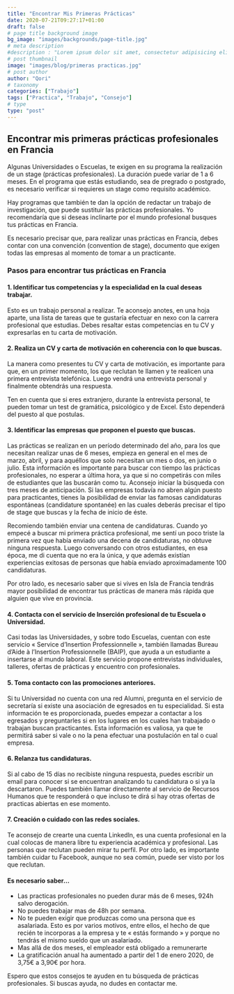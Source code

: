 ```yaml
---
title: "Encontrar Mis Primeras Prácticas"
date: 2020-07-21T09:27:17+01:00
draft: false
# page title background image
bg_image: "images/backgrounds/page-title.jpg"
# meta description
#description : "Lorem ipsum dolor sit amet, consectetur adipisicing elit, sed do eiusmod tempor incididunt ut labore. dolore magna aliqua. Ut enim ad minim veniam, quis nostrud."
# post thumbnail
image: "images/blog/primeras practicas.jpg"
# post author
author: "Qori"
# taxonomy
categories: ["Trabajo"]
tags: ["Practica", "Trabajo", "Consejo"]
# type
type: "post"
---
```


## Encontrar mis primeras prácticas profesionales en Francia

Algunas Universidades o Escuelas, te exigen en su programa la realización de un stage (prácticas profesionales). La duración puede variar de 1 a 6 meses. En el programa que estás estudiando, sea de pregrado o postgrado, es necesario verificar si requieres un stage como requisito académico.

Hay programas que también te dan la opción de redactar un trabajo de investigación, que puede sustituir las prácticas profesionales. Yo recomendaría que si deseas inclinarte por el mundo profesional busques tus prácticas en Francia.

Es necesario precisar que, para realizar unas prácticas en Francia, debes contar con una convención (convention de stage), documento que exigen todas las empresas al momento de tomar a un practicante.

### Pasos para encontrar tus prácticas en Francia

#### 1. Identificar tus competencias y la especialidad en la cual deseas trabajar.

Esto es un trabajo personal a realizar. Te aconsejo anotes, en una hoja aparte, una lista de tareas que te gustaría efectuar en nexo con la carrera profesional que estudias. Debes resaltar estas competencias en tu CV y expresarlas en tu carta de motivación.

#### 2. Realiza un CV y carta de motivación en coherencia con lo que buscas.

La manera como presentes tu CV y carta de motivación, es importante para que, en un primer momento, los que reclutan te llamen y te realicen una primera entrevista telefónica. Luego vendrá una entrevista personal y finalmente obtendrás una respuesta.

Ten en cuenta que si eres extranjero, durante la entrevista personal, te pueden tomar un test de gramática, psicológico y de Excel. Esto dependerá del puesto al que postulas.

#### 3. Identificar las empresas que proponen el puesto que buscas.

Las prácticas se realizan en un período determinado del año, para los que necesitan realizar unas de 6 meses, empieza en general en el mes de marzo, abril, y para aquéllos que solo necesitan un mes o dos, en junio o julio. Esta información es importante para buscar con tiempo las prácticas profesionales, no esperar a última hora, ya que si no competirás con miles de estudiantes que las buscarán como tu. Aconsejo iniciar la búsqueda con tres meses de anticipación. Si las empresas todavía no abren algún puesto para practicantes, tienes la posibilidad de enviar las famosas candidaturas espontáneas (candidature spontanée) en las cuales deberás precisar el tipo de stage que buscas y la fecha de inicio de éste.

Recomiendo también enviar una centena de candidaturas. Cuando yo empecé a buscar mi primera práctica profesional, me sentí un poco triste la primera vez que había enviado una decena de candidaturas, no obtuve ninguna respuesta. Luego conversando con otros estudiantes, en esa época, me di cuenta que no era la única, y que además existían experiencias exitosas de personas que había enviado aproximadamente 100 candidaturas.

Por otro lado, es necesario saber que si vives en Isla de Francia tendrás mayor posibilidad de encontrar tus prácticas de manera más rápida que alguien que vive en provincia.

#### 4. Contacta con el servicio de Inserción profesional de tu Escuela o Universidad.

Casi todas las Universidades, y sobre todo Escuelas, cuentan con este servicio « Service d’Insertion Professionnelle », también llamadas Bureau d’Aide à l’Insertion Professionnelle (BAIP), que ayuda a un estudiante a insertarse al mundo laboral. Este servicio propone entrevistas individuales, talleres, ofertas de prácticas y encuentro con profesionales.

#### 5. Toma contacto con las promociones anteriores.

Si tu Universidad no cuenta con una red Alumni, pregunta en el servicio de secretaría si existe una asociación de egresados en tu especialidad. Si esta información te es proporcionada, puedes empezar a contactar a los egresados y preguntarles si en los lugares en los cuales han trabajado o trabajan buscan practicantes. Esta información es valiosa, ya que te permitirá saber si vale o no la pena efectuar una postulación en tal o cual empresa.

#### 6. Relanza tus candidaturas.

Si al cabo de 15 días no recibiste ninguna respuesta, puedes escribir un email para conocer si se encuentran analizando tu candidatura o si ya la descartaron. Puedes también llamar directamente al servicio de Recursos Humanos que te responderá o que incluso te dirá si hay otras ofertas de practicas abiertas en ese momento.

#### 7. Creación o cuidado con las redes sociales.

Te aconsejo de crearte una cuenta Linkedln, es una cuenta profesional en la cual colocas de manera libre tu experiencia académica y profesional. Las personas que reclutan pueden mirar tu perfil. Por otro lado, es importante también cuidar tu Facebook, aunque no sea común, puede ser visto por los que reclutan.

#### Es necesario saber…

- Las practicas profesionales no pueden durar más de 6 meses, 924h salvo derogación.
- No puedes trabajar mas de 48h por semana.
- No te pueden exigir que produzcas como una persona que es asalariada. Esto es por varios motivos, entre ellos, el hecho de que recién te incorporas a la empresa y te « estás formando » y porque no tendrás el mismo sueldo que un asalariado.
- Mas allá de dos meses, el empleador está obligado a remunerarte
- La gratificación anual ha aumentado a partir del 1 de enero 2020, de 3,75€ a 3,90€ por hora.

Espero que estos consejos te ayuden en tu búsqueda de prácticas profesionales. Si buscas ayuda, no dudes en contactar me.
